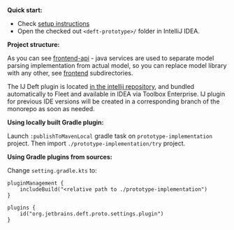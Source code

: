 **Quick start:**

* Check [setup instructions](docs/Setup.md)
* Open the checked out `<deft-prototype>/` folder in IntelliJ IDEA.

**Project structure:**

As you can see [frontend-api](prototype-implementation/frontend-api) - java services are used to separate
model parsing implementation from actual model, so you can replace model library
with any other, see [frontend](prototype-implementation/frontend) subdirectories.

The IJ Deft plugin is located [in the intellij repository](https://jetbrains.team/p/ij/repositories/intellij/files/d938effc4b30bb213b939051ceec78bf4e0c2e6d/plugins/deft), and bundled automatically
to Fleet and available in IDEA via Toolbox Enterprise.
IJ plugin for previous IDE versions will be created in a corresponding branch of the monorepo
as soon as needed. 

**Using locally built Gradle plugin:**

Launch `:publishToMavenLocal` gradle task on `prototype-implementation` project.
Then import `./prototype-implementation/try` project.

**Using Gradle plugins from sources:**  

Change `setting.gradle.kts` to:

```kotiln
pluginManagement {
    includeBuild("<relative path to ./prototype-implementation")
}

plugins {
    id("org.jetbrains.deft.proto.settings.plugin")
}
```
